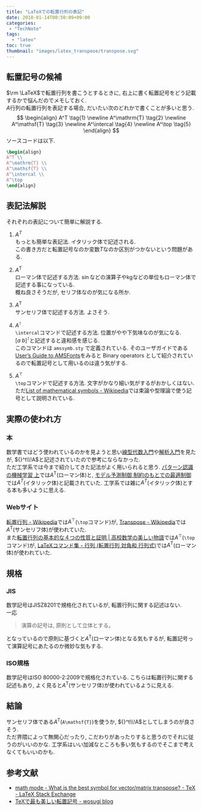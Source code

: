 ```yaml
---
title: "LaTeXでの転置行列の表記"
date: 2018-01-14T00:50:09+09:00
categories:
 - "TechNote"
tags:
  - "latex"
toc: true
thumbnail: "images/latex_transpose/transpose.svg"
---
```

## 転置記号の候補
$\rm \LaTeX$で転置行列を書こうとするときに, 右上に書く転置記号をどう記載するかで悩んだのでメモしておく.  
$A$行列の転置行列を表記する場合, だいたい次のどれかで書くことが多いと思う.
$$
\begin{align}
A^T \tag{1} \newline
A^\mathrm{T} \tag{2} \newline
A^\mathsf{T} \tag{3} \newline
A^\intercal \tag{4} \newline
A^\top \tag{5}
\end{align}
$$
ソースコードは以下.
```tex
\begin{align}
A^T \\
A^\mathrm{T} \\
A^\mathsf{T} \\
A^\intercal \\
A^\top
\end{align}
```

## 表記法解説
それぞれの表記について簡単に解説する.

1. $A^T$  
もっとも簡単な表記法. イタリック体で記述される.  
この書き方だと転置記号なのか変数$T$なのか区別がつかないという問題がある. 

2. $A^\mathrm{T}$  
ローマン体で記述する方法. $\sin$などの演算子や$\mathrm{kg}$などの単位もローマン体で記述する事になっている.  
概ね良さそうだが, セリフ体なのが気になる所か.

3. $A^\mathsf{T}$  
サンセリフ体で記述する方法. よさそう.

4. $A^\intercal$  
`\intercal`コマンドで記述する方法. 位置がやや下気味なのが気になる.  $[a\ b]^\intercal$と記述すると違和感を感じる.  
このコマンドは `amssymb.sty` で定義されている. そのユーザガイドである[User’s Guide to AMSFonts](http://ftp.yz.yamagata-u.ac.jp/pub/CTAN/fonts/amsfonts/doc/amsfndoc.pdf)をみると Binary operators として紹介されているので転置記号として用いるのは違う気がする.

5. $A^\top$  
`\top`コマンドで記述する方法. 文字がかなり細い気がするがおかしくはない.  
ただ[List of mathematical symbols - Wikipedia](https://en.wikipedia.org/wiki/List_of_mathematical_symbols)では束論や型理論で使う記号として説明されている.

## 実際の使われ方
### 本
数学書ではどう使われているのかを見ようと思い[線型代数入門](http://www.utp.or.jp/book/b302039.html)や[解析入門](http://www.utp.or.jp/book/b302042.html)を見たが, ${}^t\\!A$と記述されていたので参考にならなかった.  
ただ工学系では今まで紹介してきた記法がよく用いられると思う. [パターン認識の機械学習 上](https://pub.maruzen.co.jp/book_magazine/book_data/search/9784621061220.html)では$A^\mathrm{T}$(ローマン体)と, [モデル予測制御 制約のもとでの最適制御](https://www.tdupress.jp/bd/isbn/9784501324605/)では$A^T$(イタリック体)と記載されていた. 工学系では雑に$A^T$(イタリック体)とする本も多いように思える.  

### Webサイト
[転置行列 - Wikipedia](https://ja.wikipedia.org/wiki/%E8%BB%A2%E7%BD%AE%E8%A1%8C%E5%88%97)では$A^\top$(`\top`コマンド)が, [Transpose - Wikipedia](https://en.wikipedia.org/wiki/Transpose)では$A^\mathsf{T}$(サンセリフ体)が使われていた.  
また[転置行列の基本的な４つの性質と証明 | 高校数学の美しい物語](https://mathtrain.jp/transpose)では$A^\top$(`\top`コマンド)が, [LaTeXコマンド集 - 行列 (転置行列,対角和,行列式)](http://www.latex-cmd.com/equation/matrix.html)では$A^\mathrm{T}$(ローマン体)が使われていた.

## 規格
### JIS
数学記号はJISZ8201で規格化されているが, 転置行列に関する記述はない.  
一応

> 演算の記号は, 原則として立体とする。

となっているので原則に基づくと$A^\mathrm{T}$(ローマン体)となる気もするが, 転置記号って演算記号にあたるのか微妙な気もする.

### ISO規格
数学記号はISO 80000-2:2009で規格化されている. こちらは転置行列に関する記述もあり, よく見ると$A^\mathsf{T}$(サンセリフ体)が使われているように見える.

## 結論
サンセリフ体である$A^\mathsf{T}$(`A\mathsf{T}`)を使うか, ${}^t\\!A$としてしまうのが良さそう.  
ただ界隈によって無関心だったり, こだわりがあったりすると思うのでそれに従うのがいいのかな. 工学系はいい加減なところも多い気もするのでそこまで考えなくてもいいのかも.

## 参考文献
* [math mode - What is the best symbol for vector/matrix transpose? - TeX - LaTeX Stack Exchange](https://tex.stackexchange.com/questions/30619/what-is-the-best-symbol-for-vector-matrix-transpose/30636)
* [TeXで最も美しい転置記号 - wosugi blog](http://wosugi.hatenablog.com/entry/20110210/1297330034)

